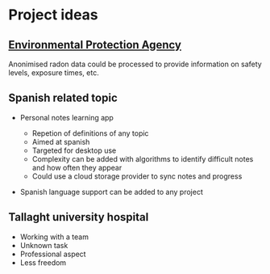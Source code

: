# Project ideas

## [Environmental Protection Agency](https://www.epa.ie/environment-and-you/radon/)

Anonimised radon data could be processed to provide information on safety levels, exposure times, etc.

## Spanish related topic

- Personal notes learning app

  - Repetion of definitions of any topic
  - Aimed at spanish
  - Targeted for desktop use
  - Complexity can be added with algorithms to identify difficult notes and how often they appear
  - Could use a cloud storage provider to sync notes and progress

- Spanish language support can be added to any project

## Tallaght university hospital

- Working with a team
- Unknown task
- Professional aspect
- Less freedom
